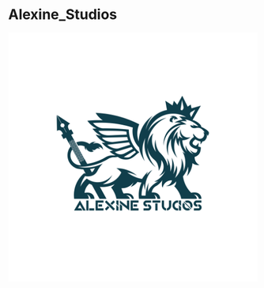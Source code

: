 # Alexine_Studios
![alt text](https://github.com/chiruharshith/Alexine_Studios/blob/de01d1a31881519b5278e01e85666486ec723f89/media/alexine_studios.jpg?raw=true)
